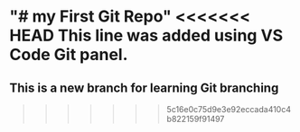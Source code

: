 "# my First Git Repo" 
<<<<<<< HEAD
This line was added using VS Code Git panel.
=======
## This is a new branch for learning Git branching

>>>>>>> 5c16e0c75d9e3e92eccada410c4b822159f91497
